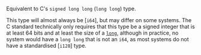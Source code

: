 Equivalent to C's `signed long long` (`long long`) type.

This type will almost always be [`i64`], but may differ on some systems. The C standard technically only requires that this type be a signed integer that is at least 64 bits and at least the size of a [`long`], although in practice, no system would have a `long long` that is not an `i64`, as most systems do not have a standardised [`i128`] type.

[`long`]: c_int
